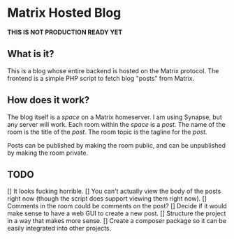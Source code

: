 # Matrix Hosted Blog
**THIS IS NOT PRODUCTION READY YET**
## What is it?

This is a blog whose entire backend is hosted on the Matrix protocol. The frontend is a simple PHP script to fetch blog "posts" from Matrix.

## How does it work?

The blog itself is a *space* on a Matrix homeserver. I am using Synapse, but any server will work. Each room within the *space* is a *post*. The name of the room is the title of the *post*. The room topic is the tagline for the *post*.

Posts can be published by making the room public, and can be unpublished by making the room private.

## TODO

[] It looks fucking horrible.
[] You can't actually view the body of the posts right now (though the script does support viewing them right now).
[] Comments in the room could be comments on the post?
[] Decide if it would make sense to have a web GUI to create a new post.
[] Structure the project in a way that makes more sense.
[] Create a composer package so it can be easily integrated into other projects. 


